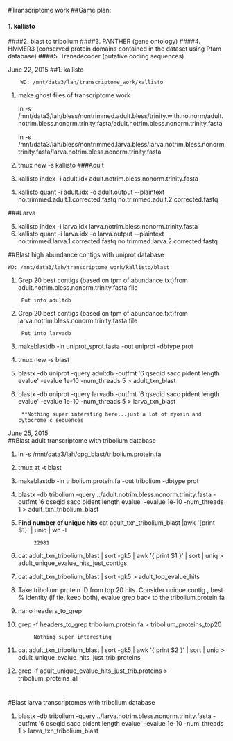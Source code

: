 #Transcriptome work
##Game plan:
#### 1. kallisto 
####2. blast to tribolium
####3. PANTHER (gene ontology)
####4. HMMER3 (conserved protein domains contained in the dataset using Pfam database)
####5. Transdecoder (putative coding sequences)

June 22, 2015
##1. kallisto

		WD: /mnt/data3/lah/transcriptome_work/kallisto
1. make ghost files of transcriptome work 	

	ln -s /mnt/data3/lah/bless/nontrimmed.adult.bless/trinity.with.no.norm/adult.notrim.bless.nonorm.trinity.fasta/adult.notrim.bless.nonorm.trinity.fasta
	
	ln -s /mnt/data3/lah/bless/nontrimmed.larva.bless/larva.notrim.bless.nonorm.trinity.fasta/larva.notrim.bless.nonorm.trinity.fasta
	
2. tmux new -s kallisto
###Adult

3. kallisto index -i adult.idx adult.notrim.bless.nonorm.trinity.fasta
4. kallisto quant -i adult.idx -o adult.output --plaintext no.trimmed.adult.1.corrected.fastq no.trimmed.adult.2.corrected.fastq 
 
###Larva

5. kallisto index -i larva.idx larva.notrim.bless.nonorm.trinity.fasta  
6. kallisto quant -i larva.idx -o larva.output --plaintext no.trimmed.larva.1.corrected.fastq no.trimmed.larva.2.corrected.fastq 

##Blast high abundance contigs with uniprot database

	WD: /mnt/data3/lah/transcriptome_work/kallisto/blast
1. Grep 20 best contigs (based on tpm of abundance.txt)from adult.notrim.bless.nonorm.trinity.fasta file


		Put into adultdb
2. Grep 20 best contigs (based on tpm of abundance.txt)from larva.notrim.bless.nonorm.trinity.fasta file	


		Put into larvadb
3. makeblastdb -in uniprot_sprot.fasta -out uniprot -dbtype prot
4. tmux new -s blast
5. blastx -db uniprot -query adultdb -outfmt '6 qseqid sacc pident length evalue' -evalue 1e-10 -num_threads 5 > adult_txn_blast
6. blastx -db uniprot -query larvadb -outfmt '6 qseqid sacc pident length evalue' -evalue 1e-10 -num_threads 5 > larva_txn_blast

		**Nothing super intersting here...just a lot of myosin and cytocrome c sequences

June 25, 2015	
##Blast adult transcriptome with tribolium database
		
1. ln -s /mnt/data3/lah/cpg_blast/tribolium.protein.fa
2. tmux at -t blast
3. makeblastdb -in tribolium.protein.fa -out tribolium -dbtype prot
3. blastx -db tribolium -query ../adult.notrim.bless.nonorm.trinity.fasta -outfmt '6 qseqid sacc pident length evalue' -evalue 1e-10 -num_threads 1 > adult_txn_tribolium_blast
4. **Find number of unique hits** cat adult_txn_tribolium_blast |awk '{print $1}' | uniq | wc -l

			22981
5. cat adult_txn_tribolium_blast | sort -gk5 | awk '{ print $1 }' | sort | uniq > adult_unique_evalue_hits_just_contigs
6. cat adult_txn_tribolium_blast | sort -gk5  > adult_top_evalue_hits
7. Take tribolium protein ID from top 20 hits. Consider unique contig , best % identity (if tie, keep both), evalue grep back to the tribolium.protein.fa 
8. nano headers_to_grep
9. grep -f headers_to_grep tribolium.protein.fa > tribolium_proteins_top20
			
			Nothing super interesting
10. cat adult_txn_tribolium_blast | sort -gk5 | awk '{ print $2 }' | sort | uniq > adult_unique_evalue_hits_just_trib.proteins
11. grep -f adult_unique_evalue_hits_just_trib.proteins > tribolium_proteins_all			

#
#Blast larva transcriptomes with tribolium database
1. blastx -db tribolium -query ../larva.notrim.bless.nonorm.trinity.fasta -outfmt '6 qseqid sacc pident length evalue' -evalue 1e-10 -num_threads 1 > larva_txn_tribolium_blast 		
	